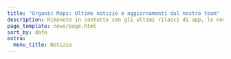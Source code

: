 ```yaml
---
title: "Organic Maps: Ultime notizie e aggiornamenti dal nostro team"
description: Rimanete in contatto con gli ultimi rilasci di app, le novità e gli aggiornamenti del nostro team
page_template: news/page.html
sort_by: date
extra:
  menu_title: Notizie
---
```

